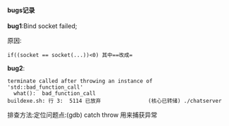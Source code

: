 #### bugs记录

**bug1**:Bind socket failed;

原因:

```
if((socket == socket(...))<0) 其中==改成=
```

**bug2**:

```
terminate called after throwing an instance of 'std::bad_function_call'
  what():  bad_function_call
buildexe.sh: 行 3:  5114 已放弃               (核心已转储) ./chatserver
```

排查方法:定位问题点:(gdb) catch throw  用来捕获异常

